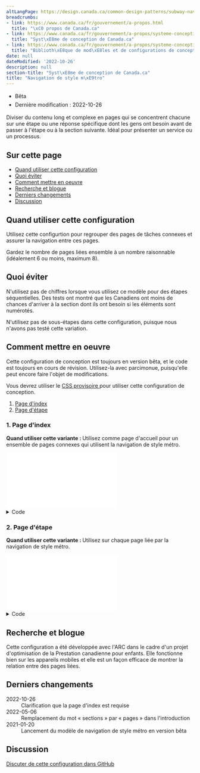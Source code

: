 ```yaml
---
altLangPage: https://design.canada.ca/common-design-patterns/subway-navigation.html
breadcrumbs:
- link: https://www.canada.ca/fr/gouvernement/a-propos.html
  title: "\xC0 propos de Canada.ca"
- link: https://www.canada.ca/fr/gouvernement/a-propos/systeme-conception.html
  title: "Syst\xE8me de conception de Canada.ca"
- link: https://www.canada.ca/fr/gouvernement/a-propos/systeme-conception/bibliotheque-modeles.html
  title: "Biblioth\xE8que de mod\xE8les et de configurations de conception"
date: null
dateModified: '2022-10-26'
description: null
section-title: "Syst\xE8me de conception de Canada.ca"
title: "Navigation de style m\xE9tro"
---
```



<div class="row">
 <div class="col-md-12 pull-left">
  <ul class="list-inline small mrgn-bttm-sm" id="list-inline-desktop-only" style="line-height:1.65em">
   <li class="mrgn-rght-lg">
    <span class="label label-info">
     Bêta
    </span>
   </li>
   <li class="mrgn-rght-lg">
    Dernière modification : 2022-10-26
   </li>
  </ul>
 </div>
</div>

<p>
 Diviser du contenu long et complexe en pages qui se concentrent chacune sur une étape ou une réponse spécifique dont les gens ont besoin avant de passer à l'étape ou à la section suivante. Idéal pour présenter un service ou un processus.
</p>


<section>
 <h2>
  Sur cette page
 </h2>
 <ul>
  <li>
   <a href="#quand">
    Quand utiliser cette configuration
   </a>
  </li>
  <li>
   <a href="#eviter">
    Quoi éviter
   </a>
  </li>
  <li>
   <a href="#comment">
    Comment mettre en oeuvre
   </a>
  </li>
  <li>
   <a href="#recherche">
    Recherche et blogue
   </a>
  </li>
  <li>
   <a href="#derniers">
    Derniers changements
   </a>
  </li>
  <li>
   <a href="#discussion">
    Discussion
   </a>
  </li>
 </ul>
</section>

<section>
 <h2 id="quand">
  Quand utiliser cette configuration
 </h2>
 <p>
  Utilisez cette configurtion pour regrouper des pages de tâches connexes et assurer la navigation entre ces pages.
 </p>
 <p>
  Gardez le nombre de pages liées ensemble à un nombre raisonnable (idéalement 6 ou moins, maximum 8).
 </p>
</section>

<section>
 <h2 id="eviter">
  Quoi éviter
 </h2>
 <p>
  N'utilisez pas de chiffres lorsque vous utilisez ce modèle pour des étapes séquentielles. Des tests ont montré que les Canadiens ont moins de chances d'arriver à la section dont ils ont besoin si les éléments sont numérotés.
 </p>
 <p>
  N'utilisez pas de sous-étapes dans cette configuration, puisque nous n'avons pas testé cette variation.
 </p>
</section>

<section>
 <h2 id="comment">
  Comment mettre en oeuvre
 </h2>
 <p>
  Cette configuration de conception est toujours en version bêta, et le code est toujours en cours de révision. Utilisez-la avec parcimonue, puisqu'elle peut encore faire l'objet de modifications.
 </p>
 <p>
  Vous devrez utiliser le
  <a href="https://wet-boew.github.io/themes-dist/GCWeb/provisional-en.html">
   CSS provisoire
  </a>
  pour utiliser cette configuration de conception.
 </p>
 <ol>
  <li>
   <a href="#1">
    Page d'index
   </a>
  </li>
  <li>
   <a href="#2">
    Page d'étape
   </a>
  </li>
 </ol>
 <h3 id="1">
  1. Page d'index
 </h3>
 <p>
  <strong>
   Quand utiliser cette variante :
  </strong>
  Utilisez comme page d'accueil pour un ensemble de pages connexes qui utilisent la navigation de style métro.
 </p>
 <iframe class="pattern-demo" frameborder="0" loading="lazy" src="fragments/gc-subway-index.html" title="Exemple de page d'index de navigation métro">
 </iframe>
 <details>
  <summary>
   Code
  </summary>
  <details>
   <summary>
    HTML
   </summary>
   <pre><code>&lt;h1 property="name" id="wb-cont" class="gc-thickline"&gt;[Nom du service]&lt;/h1&gt;
&lt;p&gt;Lorem ipsum dolor sit amet, consectetur adipiscing elit, sed do eiusmod tempor incididunt ut labore et dolore magna aliqua. Ut [...].&lt;/p&gt;
&lt;nav class="provisional gc-subway"&gt;
	&lt;h2&gt;Sections&lt;/h2&gt;
	&lt;dl&gt;
		&lt;dt&gt;
			&lt;a href="#"&gt;[Nom de l'étape ou de la section 1]&lt;/a&gt;
		&lt;/dt&gt;
		&lt;dd&gt;
			Description de la page. Lorem ipsum dolor sit amet, consectetur adipiscing elit
		&lt;/dd&gt;
		&lt;dt&gt;
			&lt;a href="#"&gt;[Nom de l'étape ou de la section 2]&lt;/a&gt;
		&lt;/dt&gt;
		&lt;dd&gt;
			Description de la page. Lorem ipsum dolor sit amet, consectetur adipiscing elit
		&lt;/dd&gt;
		&lt;dt&gt;
			&lt;a href="#"&gt;[Nom de l'étape ou de la section 3]&lt;/a&gt;
		&lt;/dt&gt;
		&lt;dd&gt;
			Description de la page. Lorem ipsum dolor sit amet, consectetur adipiscing elit
		&lt;/dd&gt;
		&lt;dt&gt;
			&lt;a href="#"&gt;[Nom de l'étape ou de la section 4]&lt;/a&gt;
		&lt;/dt&gt;
		&lt;dd&gt;
			Description de la page. Lorem ipsum dolor sit amet, consectetur adipiscing elit
		&lt;/dd&gt;
		&lt;dt&gt;
			&lt;a href="#"&gt;[Nom de l'étape ou de la section 5]&lt;/a&gt;
		&lt;/dt&gt;
		&lt;dd&gt;
			Description de la page. Lorem ipsum dolor sit amet, consectetur adipiscing elit
		&lt;/dd&gt;
		&lt;dt&gt;
			&lt;a href="#"&gt;[Nom de l'étape ou de la section 6]&lt;/a&gt;
		&lt;/dt&gt;
		&lt;dd&gt;
			Description de la page. Lorem ipsum dolor sit amet, consectetur adipiscing elit
		&lt;/dd&gt;
	&lt;/dl&gt;
&lt;/nav&gt;</code></pre>
  </details>
  <details>
   <summary>
    CSS
   </summary>
   <pre><code class="prettyprint lang-css">.provisional.gc-subway {
	border-radius: 0 6px 6px 0;
	border-right: 4px solid #26374a;
	border-top: 4px solid #26374a;
	margin-top: 38px;
}

.provisional.gc-subway dl,
.provisional.gc-subway ul {
	clear: both;
	list-style: none;
	padding-left: 0.57em;
	padding-top: 10px;
	position: relative;
}

.provisional.gc-subway dl dt,
.provisional.gc-subway ul dt {
	border-left: 4px solid #26374a;
	padding: 0 20px 3px 1em;
	font-weight: normal;
}

.provisional.gc-subway dl dt a::before,
.provisional.gc-subway ul dt a::before {
	background-color: #fff;
	border: 3px solid #26374a;
	border-radius: 50%;
	content: "";
	height: 1.2em;
	left: 0;
	position: absolute;
	-webkit-transition: width 0.2s, height 0.2s, left 0.2s, margin-top 0.2s;
	transition: width 0.2s, height 0.2s, left 0.2s, margin-top 0.2s;
	width: 1.3em;
}

.provisional.gc-subway dl dt a.active,
.provisional.gc-subway ul dt a.active {
	color: #333333;
	text-decoration: none;
}

.provisional.gc-subway dl dt a.active::before,
.provisional.gc-subway ul dt a.active::before {
	background-color: #26374a;
}

.provisional.gc-subway dl dt a.active:focus,
.provisional.gc-subway dl dt a.active:hover,
.provisional.gc-subway ul dt a.active:focus,
.provisional.gc-subway ul dt a.active:hover {
	color: #0535d2;
	text-decoration: underline;
}

.provisional.gc-subway dl dt a:not(.active):focus::before,
.provisional.gc-subway dl dt a:not(.active):hover::before,
.provisional.gc-subway ul dt a:not(.active):focus::before,
.provisional.gc-subway ul dt a:not(.active):hover::before {
	height: 1.5em;
	left: -0.1em;
	margin-top: -0.1em;
	width: 1.5em;
}

.provisional.gc-subway dl dt:last-of-type,
.provisional.gc-subway ul dt:last-of-type {
	border-left: 5px solid transparent;
	padding-bottom: 0;
}

.provisional.gc-subway dl dd,
.provisional.gc-subway ul dd {
	border-left: 4px solid #26374a;
	line-height: inherit !important;
	margin-bottom: 0;
	margin-top: -3px;
	padding: 0 20px 20px 1em;
}

.provisional.gc-subway dl dd:last-child,
.provisional.gc-subway ul dd:last-child {
	border-left: 5px solid transparent;
	padding-bottom: 0;
}

.provisional.gc-subway dl li,
.provisional.gc-subway ul li {
	border-left: 4px solid #26374a;
	padding: 0 20px 30px 1em;
}

.provisional.gc-subway dl li a::before,
.provisional.gc-subway ul li a::before {
	background-color: #fff;
	border: 3px solid #26374a;
	border-radius: 50%;
	content: "";
	height: 1.2em;
	left: 0.05em;
	position: absolute;
	-webkit-transition: width 0.2s, height 0.2s, left 0.2s, margin-top 0.2s;
	transition: width 0.2s, height 0.2s, left 0.2s, margin-top 0.2s;
	width: 1.2em;
}

.provisional.gc-subway dl li a.active,
.provisional.gc-subway ul li a.active {
	color: #333333;
	text-decoration: none;
}

.provisional.gc-subway dl li a.active::before,
.provisional.gc-subway ul li a.active::before {
	background-color: #26374a;
}

.provisional.gc-subway dl li a.active:focus,
.provisional.gc-subway dl li a.active:hover,
.provisional.gc-subway ul li a.active:focus,
.provisional.gc-subway ul li a.active:hover {
	color: #0535d2;
	text-decoration: underline;
}

.provisional.gc-subway dl li a:not(.active):focus::before,
.provisional.gc-subway dl li a:not(.active):hover::before,
.provisional.gc-subway ul li a:not(.active):focus::before,
.provisional.gc-subway ul li a:not(.active):hover::before {
	height: 1.5em;
	left: -0.1em;
	margin-top: -0.1em;
	width: 1.5em;
}

.provisional.gc-subway dl li::first-line,
.provisional.gc-subway ul li::first-line {
	line-height: 1 !important;
}

.provisional.gc-subway dl li:last-child,
.provisional.gc-subway ul li:last-child {
	border-bottom: 4px solid #26374a;
	border-bottom-left-radius: 6px;
	border-left: 4px solid #26374a;
}

.provisional.gc-subway dl li ul,
.provisional.gc-subway ul li ul {
	margin-top: 20px;
	padding-left: 0.55em;
}

.provisional.gc-subway dl li ul li:last-child,
.provisional.gc-subway ul li ul li:last-child {
	border-bottom-width: 0;
	padding-bottom: 0;
}

.provisional.gc-subway h1 {
	float: left;
}

.provisional.gc-subway h1,
.provisional.gc-subway-section .gc-subway-h1 {
	background-color: #fff;
	border-bottom-width: 0;
	color: #555;
	font-size: 1.3em;
	margin-right: 20px;
	margin-top: -19px;
	padding: 0 20px 10px 0;
}

h1~.provisional.gc-subway {
	border-right: none;
	border-top: none;
}</code></pre>
  </details>
 </details>
 <h3 id="2">
  2. Page d'étape
 </h3>
 <p>
  <strong>
   Quand utiliser cette variante :
  </strong>
  Utilisez sur chaque page liée par la navigation de style métro.
 </p>
 <iframe class="pattern-demo" frameborder="0" loading="lazy" src="fragments/gc-subway-page.html" title="Exemple de navigation métro">
 </iframe>
 <details class="wb-prettify all-pre">
  <summary>
   Code
  </summary>
  <details>
   <summary>
    HTML
   </summary>
   <pre><code>&lt;nav class="provisional gc-subway"&gt;
	&lt;h1 id="gc-document-nav"&gt;[Nom du service]&lt;/h1&gt;
	&lt;ul&gt;
		&lt;li&gt;&lt;a href="#" class="active" aria-current="page"&gt;[Page 1]&lt;/a&gt;&lt;/li&gt;
		&lt;li&gt;
			&lt;a href="#" class="hidden-xs hidden-sm"&gt;[Page 2]&lt;/a&gt;
			&lt;a href="#gc-document-nav" class="visible-xs visible-sm"&gt;[Page 2]&lt;/a&gt;
		&lt;/li&gt;
		&lt;li&gt;
			&lt;a href="#" class="hidden-xs hidden-sm"&gt;[Page 3]&lt;/a&gt;
			&lt;a href="#gc-document-nav" class="visible-xs visible-sm"&gt;[Page 3]&lt;/a&gt;
		&lt;/li&gt;
		&lt;li&gt;
			&lt;a href="#" class="hidden-xs hidden-sm"&gt;[Page 4]&lt;/a&gt;
			&lt;a href="#gc-document-nav" class="visible-xs visible-sm"&gt;[Page 4]&lt;/a&gt;
		&lt;/li&gt;
		&lt;li&gt;
			&lt;a href="#" class="hidden-xs hidden-sm"&gt;[Page 5]&lt;/a&gt;
			&lt;a href="#gc-document-nav" class="visible-xs visible-sm"&gt;[Page 5]&lt;/a&gt;
		&lt;/li&gt;
		&lt;li&gt;
			&lt;a href="#" class="hidden-xs hidden-sm"&gt;[Page 6]&lt;/a&gt;
			&lt;a href="#gc-document-nav" class="visible-xs visible-sm"&gt;[Page 6]&lt;/a&gt;
		&lt;/li&gt;
	&lt;/ul&gt;
&lt;/nav&gt;

&lt;h1 property="name" id="wb-cont" class="gc-thickline"&gt;[Page 1]&lt;/h1&gt;
&lt;p&gt;Lorem ipsum dolor sit amet, consectetur adipiscing elit. Nam commodo elementum est, ac ultrices urna convallis vitae. Nulla nec convallis felis. Ut pretium nisl nisi. Nam gravida gravida aliquet. Morbi tincidunt lorem in purus imperdiet, id rutrum mauris sodales. Vivamus nec mattis tellus. Nunc turpis dolor, malesuada non magna nec, scelerisque tristique velit.&lt;/p&gt;
&lt;p&gt;Sed consectetur eu ligula a molestie. Vivamus convallis libero malesuada pharetra suscipit. In a pulvinar mi, quis aliquet mauris. Duis convallis nunc nunc, in euismod nisi volutpat sit amet. Integer convallis lacus non orci imperdiet, ac convallis massa mollis. Aliquam erat volutpat. Ut maximus euismod auctor. Ut ac gravida nunc. Nam non efficitur neque. Pellentesque tincidunt, libero luctus condimentum laoreet, turpis magna maximus nibh, at cursus lectus tellus in augue. Aenean scelerisque eros dui, at tincidunt eros tristique nec.&lt;/p&gt;

&lt;nav class="mrgn-bttm-lg mrgn-tp-lg"&gt;
	&lt;h3 class="wb-inv"&gt;Navigation du document&lt;/h3&gt;
	&lt;ul class="pager"&gt;
		&lt;li class="next"&gt;&lt;a href="page2-fr.html#wb-cont" rel="next"&gt;&lt;span class="wb-inv"&gt;Suivant: &lt;/span&gt;[Page 2]&lt;/a&gt;&lt;/li&gt;
	&lt;/ul&gt;
&lt;/nav&gt;</code></pre>
  </details>
  <details>
   <summary>
    CSS
   </summary>
   <pre class="prettyprint lang-css"><code>.provisional.gc-subway {
	border-radius: 0px 6px 6px 0px;
	border-right: 4px solid #26374a;
	border-top: 4px solid #26374a;
	margin-top: 38px;
}
.provisional.gc-subway ul {
	clear: both;
	list-style: none;
	padding-left: .57em;
	padding-top: 10px;
	position: relative;
}
.provisional.gc-subway ul li {
	border-left: 4px solid #26374a;
	padding: 0px 20px 30px 1em;
}
.provisional.gc-subway ul li::first-line {
	line-height: 1 !important;
}
.provisional.gc-subway ul li :first-child::before {
	background-color: #fff;
	border: 3px solid #26374a;
	border-radius: 50%;
	content: "";
	height: 1.2em;
	left: .05em;
	position: absolute;
	-webkit-transition: width .2s, height .2s, left .2s, margin-top .2s;
	transition: width .2s, height .2s, left .2s, margin-top .2s;
	width: 1.2em;
}
.provisional.gc-subway ul li.active &gt; :first-child::before {
	background-color: #26374a;
}
.provisional.gc-subway ul li a[href]:hover::before,
.provisional.gc-subway ul li a[href]:focus::before {
	height: 1.4em;
	left: -.05em;
	margin-top: -.1em;
	width: 1.4em;
}
.provisional.gc-subway ul li:last-child {
	border-bottom: 4px solid #26374a;
	border-bottom-left-radius: 6px;
	border-left: 4px solid #26374a;
}
.provisional.gc-subway ul li ul {
	margin-top: 20px;
	padding-left: .55em;
}
.provisional.gc-subway ul li ul li:last-child {
	border-bottom-width: 0px;
	padding-bottom: 0px;
}
.provisional.gc-subway ul li ul.noline li {
	-o-border-image: none;
	border-image: none;
	border-left: 4px solid transparent;
}
.provisional.gc-subway h1 {
	float: left;
}
.provisional.gc-subway h1,
.provisional.gc-subway-section .gc-subway-h1 {
	background-color: #fff;
	border-bottom-width: 0px;
	color: #555;
	font-size: 1.3em;
	margin-right: 20px;
	margin-top: -19px;
	padding: 0px 20px 10px 0px;
}
@media screen and (min-width: 992px) {
	.provisional.gc-subway {
		border-right: 0;
		border-top: 0;
		display: none;
		margin-top: 25px;
		padding-left: 15px;
	}
	.provisional.gc-subway.no-blink {
		display: block;
	}
	.provisional.gc-subway .gc-subway-menu-nav {
		float: right;
		width: 33.33%;
	}
	.provisional.gc-subway ul li:last-child {
		border-bottom: 0;
		border-left: 4px solid transparent;
	}
	.provisional.gc-subway-section {
		padding-right: 15px;
		width: 66.66%;
	}
	.provisional.gc-subway-section .gc-subway-h1,
	.provisional.gc-subway-section h1 {
		margin-top: 0;
	}
	.provisional.gc-subway-section .gc-subway-h1 {
		font-family: Lato, sans-serif;
		font-weight: inherit;
		margin-bottom: 0;
		margin-right: 0;
		padding-bottom: 0 !important;
		padding-left: 0;
	}
	.wb-disable .provisional.gc-subway {
		display: block;
	}
}</code></pre>
  </details>
  <details>
   <summary>
    JS
   </summary>
   <pre><code>( function( $, window, wb ) {
"use strict";

var $document = wb.doc,
	componentName = "gc-subway",
	selector = ".provisional." + componentName,
	initEvent = "wb-init ." + componentName,
	views = {
		xxs: "xxsmallview",
		xs: "xsmallview",
		sm: "smallview",
		md: "mediumview",
		lg: "largeview",
		xl: "xlargeview"
	},
	mainClass = "gc-subway-section",
	toggleClass = "wb-inv",
	desktopInited = false,
	skipLink = false,
	$html = wb.html,
	$h1, $h2, $h1Copy, $menu, $main,

	/**
	 * @method init
	 * @param {jQuery Event} event Event that triggered the function call
	 */
	init = function( event ) {

		// Start initialization
		// returns DOM object = proceed with init
		// returns undefined = do not proceed with init (e.g., already initialized)
		var elm = wb.init( event, componentName, selector ),
			h1,
			$elm;

		if ( elm ) {
			$elm = $( elm );
			$h1 = $( "h1", $elm );
			h1 = $h1.get( 0 );

			// Ensure the element have an ID
			if ( !h1.id ) {
				h1.id = wb.getId();
			}

			// Add subway H1 to skip links
			if ( !skipLink ) {
				skipLink = wb.addSkipLink( wb.i18n( "skip-prefix" ) + " " + h1.textContent, { href: "#" + h1.id } );
			}

			// trigger resizing
			onResize( $elm );

			// Identify that initialization has completed
			wb.ready( $elm, componentName );
		}
	},

	/**
	 * Mutate DOM depending on breakpoint
	 * @method onResize
	 * @param {jQuery DOM element | jQuery Event} $elm Element targetted by this plugin, which is the nav | Resizing event
	 */
	onResize = function( $elm ) {

		if ( !$elm.length ) {
			$elm = $( selector );
		}

		// Ensure the page contains at least two heading level 1
		if ( $( "main h1" ).length &lt; 2 ) {
			$document.off( wb.resizeEvents, onResize );
			$elm.addClass( "no-blink p-0" );
			return;
		}

		// Desktop view, setup and mutate H1s
		if ( $html.hasClass( views.md ) || $html.hasClass( views.lg ) ||
			$html.hasClass( views.xl ) ) {

			// Initiate desktop mode only once
			if ( !desktopInited ) {
				initDesktop( $elm );
			}
			$h1.addClass( toggleClass );
			$h1Copy.prependTo( $main );
			$h2.prependTo( $menu );
		} else if ( ( $html.hasClass( views.sm ) || $html.hasClass( views.xs ) || $html.hasClass( views.xxs ) ) &amp;&amp; desktopInited ) {

			// Mobile view, mutate back to mobile first if needed
			$h1.removeClass( toggleClass );
			$h1Copy.remove();
			$( "h2:first-child", $menu ).remove();
		}
	},

	/**
	 * Initate setup for desktop mode
	 * @method initDesktop
	 * @param {jQuery DOM element} $elm Element targetted by this plugin, which is the nav
	 */
	initDesktop = function( $elm ) {
		$h2 = $( "<h2 class="h3 hidden-xs visible-md visible-lg mrgn-tp-0">Sections</h2>" );
		$h1Copy = $( "<div aria-hidden="true" class="gc-subway-h1">" + $h1.text() + "</div>" );
		$( "ul", $elm ).first().wrap( "<div class="gc-subway-menu-nav"></div>" );
		$menu = $( ".gc-subway-menu-nav", $elm );
		$elm.nextUntil( ".pagedetails, .gc-subway-section-end" ).wrapAll( "<section class='provisional " + mainClass + "'>" );
		$main = $elm.next();

		// Prevent on-load blinking on desktop
		$elm.addClass( "no-blink" );

		desktopInited = true;
	};

// Listen for resizing and mutate the DOM accordingly
$document.on( wb.resizeEvents, onResize );

// Bind the init event of the plugin
$document.on( "timerpoke.wb " + initEvent, selector + ".provisional", init );

// Add the timer poke to initialize the plugin
wb.add( selector );

} )( jQuery, window, wb );</section></code></pre>
  </details>
 </details>
</section>

<h2 id="recherche">
 Recherche et blogue
</h2>

<p>
 Cette configuration a été développée avec l'ARC dans le cadre d'un projet d'optimisation de la Prestation canadienne pour enfants. Elle fonctionne bien sur les appareils mobiles et elle est un façon efficace de montrer la relation entre des pages liées.
</p>

<h2 id="derniers">
 Derniers changements
</h2>

<section>
 <dl class="dl-horizontal">
  <dt>
   <time class="link-muted" datetime="2022-10-26">
    2022-10-26
   </time>
  </dt>
  <dd>
   Clarification que la page d'index est requise
  </dd>
  <dt>
   <time class="link-muted" datetime="2022-05-06">
    2022-05-06
   </time>
  </dt>
  <dd>
   Remplacement du mot « sections » par « pages » dans l'introduction
  </dd>
  <dt>
   <time class="link-muted" datetime="2021-01-20">
    2021-01-20
   </time>
  </dt>
  <dd>
   Lancement du modèle de navigation de style métro en version bêta
  </dd>
 </dl>
</section>

<section>
 <h2 id="discussion">
  Discussion
 </h2>
 <p>
  <a href="https://github.com/canada-ca/design-system-systeme-conception/issues">
   Discuter de cette configuration dans GitHub
  </a>
 </p>
</section>





